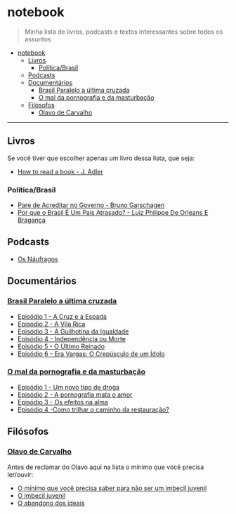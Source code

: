 # notebook

> Minha lista de livros, podcasts e textos interessantes sobre todos os assuntos

- [notebook](#notebook)
  - [Livros](#livros)
    - [Política/Brasil](#pol%C3%ADticabrasil)
  - [Podcasts](#podcasts)
  - [Documentários](#document%C3%A1rios)
    - [Brasil Paralelo a última cruzada](#brasil-paralelo-a-%C3%BAltima-cruzada)
    - [O mal da pornografia e da masturbação](#o-mal-da-pornografia-e-da-masturba%C3%A7%C3%A3o)
  - [Filósofos](#fil%C3%B3sofos)
    - [Olavo de Carvalho](#olavo-de-carvalho)

- - -

## Livros

Se você tiver que escolher apenas um livro dessa lista, que seja:

- [How to read a book - J. Adler](https://www.amazon.co.uk/How-Read-Book-Intelligent-Touchstone/dp/0671212095/ref=sr_1_1?ie=UTF8&qid=1551784658&sr=8-1&keywords=how+to+read+a+book)

### Política/Brasil

- [Pare de Acreditar no Governo - Bruno Garschagen](https://www.amazon.com.br/Pare-Acreditar-Governo-Brasileiros-Pol%C3%ADticos/dp/8501103624)
- [Por que o Brasil É Um País Atrasado? - Luiz Philippe De Orleans E Bragança](https://www.amazon.com.br/Por-que-Brasil-Pa%C3%ADs-Atrasado/dp/8581638643)

## Podcasts

- [Os Náufragos](https://soundcloud.com/osnaufragospodcast/)

## Documentários

### [Brasil Paralelo a última cruzada](https://brasilparalelo.com.br/)

- [Episódio 1 - A Cruz e a Espada](https://youtu.be/_4vxDb_j7yM)
- [Episódio 2 - A Vila Rica](https://youtu.be/Z_rI_U_4YXY)
- [Episódio 3 - A Guilhotina da Igualdade](https://youtu.be/p7h7nJsVHC8)
- [Episódio 4 - Independência ou Morte](https://youtu.be/qFVNKSCRXp0)
- [Episódio 5 - O Último Reinado](https://youtu.be/A-qwhO9MkO0)
- [Episódio 6 - Era Vargas: O Crepúsculo de um Ídolo](https://youtu.be/Lkm2g29JnTY)

### [O mal da pornografia e da masturbação](https://padrepauloricardo.org/cursos/o-mal-da-pornografia-e-da-masturbacao)

- [Episódio 1 - Um novo tipo de droga](https://padrepauloricardo.org/aulas/um-novo-tipo-de-droga)
- [Episódio 2 - A pornografia mata o amor](https://padrepauloricardo.org/aulas/a-pornografia-mata-o-amor)
- [Episódio 3 - Os efeitos na alma](https://padrepauloricardo.org/aulas/os-efeitos-na-alma)
- [Episódio 4 -Como trilhar o caminho da restauração?](https://padrepauloricardo.org/aulas/restauracao)

## Filósofos

### [Olavo de Carvalho](#olavo)

Antes de reclamar do Olavo aqui na lista o mínimo que você precisa ler/ouvir:

- [O mínimo que você precisa saber para não ser um imbecil juvenil](https://soundcloud.com/osnaufragospodcast/podcast-55-o-minimo-que-voce-precisa-saber-para-nao-ser-um-imbecil-juvenil)
- [O imbecil juvenil](http://www.olavodecarvalho.org/textos/juvenil.htm)
- [O abandono dos ideais](http://www.olavodecarvalho.org/apostilas/ideais.htm)
